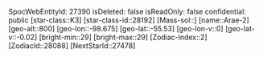 ﻿---
location: [-55.53,-98.675,800]
type: Station
tags:
- astro/Star

---
SpocWebEntityId: 27390
isDeleted: false
isReadOnly: false
confidential: public
[star-class::K3]
[star-class-id::28192]
[Mass-sol::]
[name::Arae-2]
[geo-alt::800]
[geo-lon::-98.675]
[geo-lat::-55.53]
[geo-lon-v::0]
[geo-lat-v::-0.02]
[bright-min::29]
[bright-max::29]
[Zodiac-index::2]
[ZodiacId::28088]
[NextStarId::27478]

